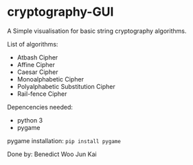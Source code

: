 # cryptography-GUI
A Simple visualisation for basic string cryptography algorithms.

List of algorithms:
* Atbash Cipher
* Affine Cipher
* Caesar Cipher
* Monoalphabetic Cipher
* Polyalphabetic Substitution Cipher
* Rail-fence Cipher

Depencencies needed:
* python 3
* pygame

pygame installation:
```pip install pygame```


Done by: Benedict Woo Jun Kai